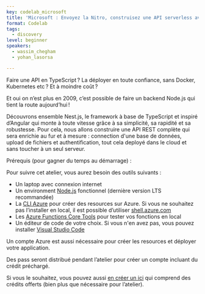 ```yaml
---
key: codelab_microsoft
title: 'Microsoft : Envoyez la Nitro, construisez une API serverless avec Nest.js à toute vitesse !'
format: Codelab
tags:
  - discovery
level: beginner
speakers:
  - wassim_chegham
  - yohan_lasorsa

---
```


Faire une API en TypeScript ? La déployer en toute confiance, sans Docker, Kubernetes etc ? Et à moindre coût ?

Et oui on n’est plus en 2009, c’est possible de faire un backend Node.js qui tient la route aujourd’hui !

Découvrons ensemble Nest.js, le framework à base de TypeScript et inspiré d’Angular qui monte à toute vitesse grâce à
sa simplicité, sa rapidité et sa robustesse. Pour cela, nous allons construire une API REST complète qui sera enrichie
au fur et à mesure : connection d'une base de données, upload de fichiers et authentification, tout cela deployé dans
le cloud et sans toucher à un seul serveur.

Prérequis (pour gagner du temps au démarrage) :

Pour suivre cet atelier, vous aurez besoin des outils suivants :

* Un laptop avec connexion internet
* Un environment [Node.js](https://nodejs.org/) fonctionnel (dernière version LTS recommandée)
* La [CLI Azure](https://docs.microsoft.com/cli/azure/install-azure-cli?view=azure-cli-latest?WT.mc_id=nitro-workshop-yolasors) pour créer des resources sur Azure. Si vous ne souhaitez pas l’installer en local, il est possible d’utiliser [shell.azure.com](https://shell.azure.com/?WT.mc_id=nitro-workshop-yolasors)
* Les [Azure Functions Core Tools](https://docs.microsoft.com/azure/azure-functions/functions-run-local#v2?WT.mc_id=nitro-workshop-yolasors) pour tester vos fonctions en local
* Un éditeur de code de votre choix. Si vous n'en avez pas, vous pouvez installer [Visual Studio Code](https://code.visualstudio.com/?WT.mc_id=nitro-workshop-yolasors)

Un compte Azure est aussi nécessaire pour créer les resources et déployer votre application.

Des pass seront distribué pendant l’atelier pour créer un compte incluant du crédit préchargé.

Si vous le souhaitez, vous pouvez aussi [en créer un ici](https://azure.microsoft.com/free/?WT.mc_id=nitro-workshop-yolasors) qui comprend des crédits offerts (bien plus que nécessaire pour l’atelier).
